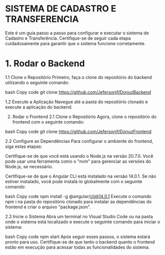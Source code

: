 # SISTEMA DE CADASTRO E TRANSFERENCIA

Este é um guia passo a passo para configurar e executar o sistema de Cadastro e Transferência. Certifique-se de seguir cada etapa cuidadosamente para garantir que o sistema funcione corretamente.

# 1. Rodar o Backend
1.1 Clone o Repositório
Primeiro, faça o clone do repositório do backend utilizando o seguinte comando:

bash
Copy code
git clone https://github.com/Jefersonjf/DonuzBackend

1.2 Execute a Aplicação
Navegue até a pasta do repositório clonado e execute a aplicação do backend.

2. Rodar o Frontend
2.1 Clone o Repositório
Agora, clone o repositório do frontend com o seguinte comando:

bash
Copy code
git clone https://github.com/Jefersonjf/DonuzFrontend

2.2 Configure as Dependências
Para configurar o ambiente do frontend, siga estas etapas:

Certifique-se de que você está usando o Node.js na versão 20.7.0. Você pode usar uma ferramenta como o "nvm" para gerenciar as versões do Node.js, se necessário.

Certifique-se de que o Angular CLI está instalado na versão 14.0.1. Se não estiver instalado, você pode instalá-lo globalmente com o seguinte comando:

bash
Copy code
npm install -g @angular/cli@14.0.1
Execute o comando npm i na pasta do repositório clonado para instalar as dependências do frontend e criar o arquivo "package.json".

2.3 Inicie o Sistema
Abra um terminal no Visual Studio Code ou na pasta onde o sistema está localizado e execute o seguinte comando para iniciar o sistema:

bash
Copy code
npm start
Após seguir esses passos, o sistema estará pronto para uso. Certifique-se de que tanto o backend quanto o frontend estão em execução para acessar todas as funcionalidades do sistema.



